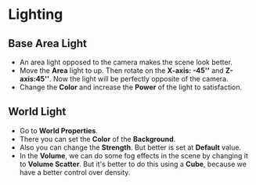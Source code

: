 # Lighting

## Base Area Light
* An area light opposed to the camera makes the scene look better.
* Move the **Area** light to up. Then rotate on the **X-axis: -45''** and **Z-axis:45''**. Now the light will be perfectly opposite of the camera.  
* Change the **Color** and increase the **Power** of the light to satisfaction.

## World Light
* Go to **World Properties**.
* There you can set the **Color** of the **Background**.
* Also you can change the **Strength**. But better is set at **Default** value.
* In the **Volume**, we can do some fog effects in the scene by changing it to **Volume Scatter**. But it's better to do this using a **Cube**, because we have a better control over density.    



